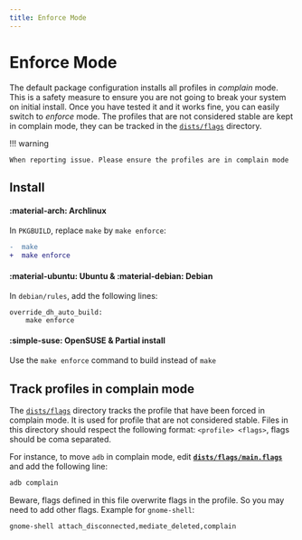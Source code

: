 ```yaml
---
title: Enforce Mode
---
```


# Enforce Mode

The default package configuration installs all profiles in *complain* mode. This is a safety measure to ensure you are not going to break your system on initial install. Once you have tested it and it works fine, you can easily switch to *enforce* mode. The profiles that are not considered stable are kept in complain mode, they can be tracked in the [`dists/flags`](https://github.com/roddhjav/apparmor.d/tree/main/dists/flags) directory.

!!! warning

    When reporting issue. Please ensure the profiles are in complain mode

## Install

#### :material-arch: Archlinux

In `PKGBUILD`, replace `make` by `make enforce`:
```diff
-  make
+  make enforce
```

#### :material-ubuntu: Ubuntu & :material-debian: Debian

In `debian/rules`, add the following lines:

```make
override_dh_auto_build:
	make enforce
```

#### :simple-suse: OpenSUSE & Partial install

Use the `make enforce` command to build instead of `make`

## Track profiles in complain mode

The [`dists/flags`](https://github.com/roddhjav/apparmor.d/tree/main/dists/flags) directory tracks the profile that have been forced in complain mode. It is used for profile that are not considered stable. Files in this directory should respect the following format: `<profile> <flags>`, flags should be coma separated.

For instance, to move `adb` in complain mode, edit **[`dists/flags/main.flags`](https://github.com/roddhjav/apparmor.d/blob/main/dists/flags/main.flags)** and add the following line:
```sh
adb complain
```

Beware, flags defined in this file overwrite flags in the profile. So you may need to add other flags. Example for `gnome-shell`:
```sh
gnome-shell attach_disconnected,mediate_deleted,complain
```
